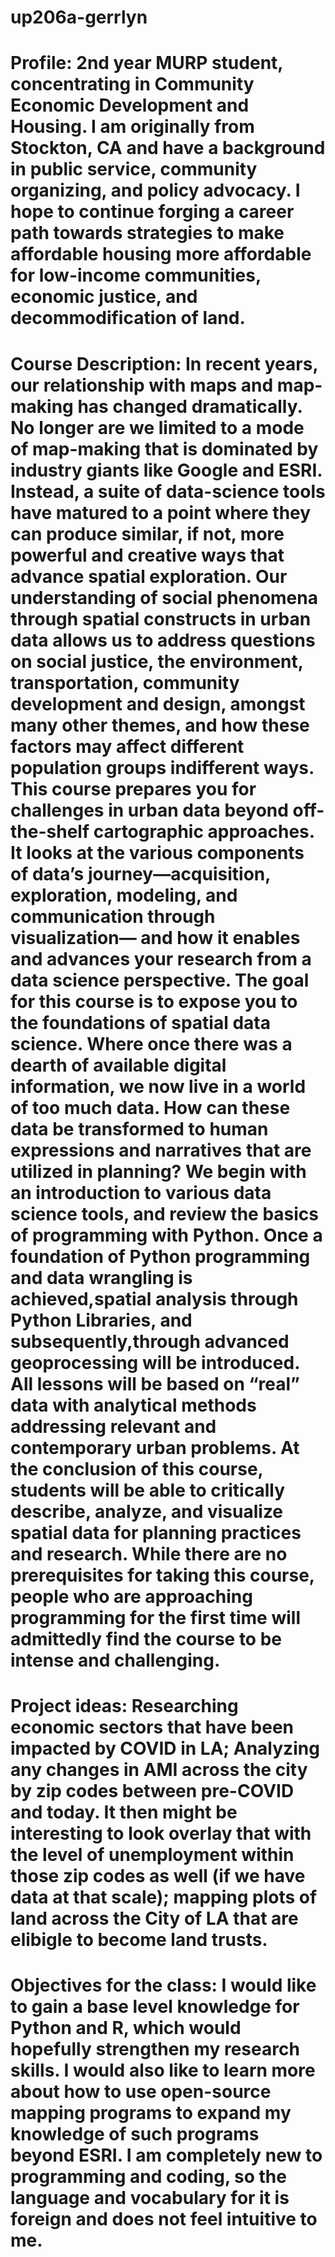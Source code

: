 # up206a-gerrlyn
# Profile: 2nd year MURP student, concentrating in Community Economic Development and Housing. I am originally from Stockton, CA and have a background in public service, community organizing, and policy advocacy. I hope to continue forging a career path towards strategies to make affordable housing more affordable for low-income communities, economic justice, and decommodification of land.
# Course Description: In recent years, our relationship with maps and map-making has changed dramatically. No longer are we limited to a mode of map-making that is dominated by industry giants like Google and ESRI. Instead, a suite of data-science tools have matured to a point where they can produce similar, if not, more powerful and creative ways that advance spatial exploration. Our understanding of social phenomena through spatial constructs in urban data allows us to address questions on social justice, the environment, transportation, community development and design, amongst many other themes, and how these factors may affect different population groups indifferent ways. This course prepares you for challenges in urban data beyond off-the-shelf cartographic approaches. It looks at the various components of dataʼs journey—acquisition, exploration, modeling, and communication through visualization— and how it enables and advances your research from a data science perspective. The goal for this course is to expose you to the foundations of spatial data science. Where once there was a dearth of available digital information, we now live in a world of too much data. How can these data be transformed to human expressions and narratives that are utilized in planning? We begin with an introduction to various data science tools, and review the basics of programming with Python. Once a foundation of Python programming and data wrangling is achieved,spatial analysis through Python Libraries, and subsequently,through advanced geoprocessing will be introduced. All lessons will be based on “real” data with analytical methods addressing relevant and contemporary urban problems. At the conclusion of this course, students will be able to critically describe, analyze, and visualize spatial data for planning practices and research. While there are no prerequisites for taking this course, people who are approaching programming for the first time will admittedly find the course to be intense and challenging.
# Project ideas: Researching economic sectors that have been impacted by COVID in LA; Analyzing any changes in AMI across the city by zip codes between pre-COVID and today. It then might be interesting to look overlay that with the level of unemployment within those zip codes as well (if we have data at that scale); mapping plots of land across the City of LA that are elibigle to become land trusts.
# Objectives for the class: I would like to gain a base level knowledge for Python and R, which would hopefully strengthen my research skills. I would also like to learn more about how to use open-source mapping programs to expand my knowledge of such programs beyond ESRI. I am completely new to programming and coding, so the language and vocabulary for it is foreign and does not feel intuitive to me. 
